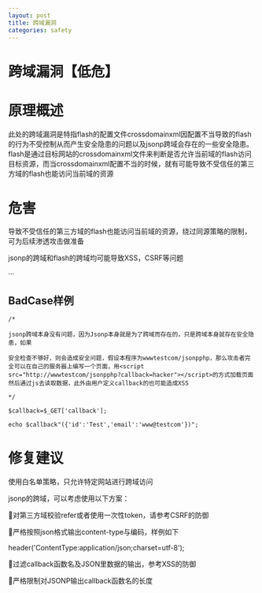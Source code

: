 ```yaml
---
layout: post
title: 跨域漏洞
categories: safety
---
```


# 跨域漏洞【低危】

# 原理概述

此处的跨域漏洞是特指flash的配置文件crossdomainxml因配置不当导致的flash的行为不受控制从而产生安全隐患的问题以及jsonp跨域会存在的一些安全隐患。flash是通过目标网站的crossdomainxml文件来判断是否允许当前域的flash访问目标资源，而当crossdomainxml配置不当的时候，就有可能导致不受信任的第三方域的flash也能访问当前域的资源

# 危害

导致不受信任的第三方域的flash也能访问当前域的资源，绕过同源策略的限制，可为后续渗透攻击做准备

jsonp的跨域和flash的跨域均可能导致XSS，CSRF等问题

···

## BadCase样例

```
/*

jsonp跨域本身没有问题，因为Jsonp本身就是为了跨域而存在的，只是跨域本身就存在安全隐患，如果

安全检查不够好，则会造成安全问题，假设本程序为wwwtestcom/jsonpphp，那么攻击者完全可以在自己的服务器上编写一个页面，用<script src="http://wwwtestcom/jsonpphp?callback=hacker"></script>的方式加载页面然后通过js去读取数据，此外由用户定义callback的也可能造成XSS

*/

$callback=$_GET['callback'];

echo $callback"({'id':'Test','email':'www@testcom'})";
```

# 修复建议

使用白名单策略，只允许特定网站进行跨域访问

jsonp的跨域，可以考虑使用以下方案：

对第三方域校验refer或者使用一次性token，请参考CSRF的防御

严格按照json格式输出content-type与编码，样例如下

header('ContentType:application/json;charset=utf-8');

过滤callback函数名及JSON里数据的输出，参考XSS的防御

严格限制对JSONP输出callback函数名的长度
